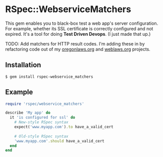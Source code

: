 # RSpec::WebserviceMatchers

This gem enables you to black-box test a web app's server configuration. For example, whether its SSL certificate is correctly configured and not expired. It's a tool for doing **Test Driven Devops**. (I just made that up.)

TODO: Add matchers for HTTP result codes. I'm adding these in by refactoring code out of my [oregonlaws.org](http://www.oregonlaws.org/) and [weblaws.org](http://www.weblaws.org/) projects.


Installation
------------
```Shell
$ gem install rspec-webservice_matchers
```


Example
-------

```Ruby
require 'rspec/webservice_matchers'

describe 'My app' do
  it 'is configured for ssl' do
    # New-style RSpec syntax
    expect('www.myapp.com').to have_a_valid_cert
    
    # Old-style RSpec syntax
    'www.myapp.com'.should have_a_valid_cert
  end
end
```
